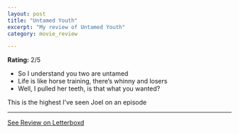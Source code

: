 ```yaml
---
layout: post
title: "Untamed Youth"
excerpt: "My review of Untamed Youth"
category: movie_review

---
```


**Rating:** 2/5

* So I understand you two are untamed
* Life is like horse training, there’s whinny and losers
* Well, I pulled her teeth, is that what you wanted?

This is the highest I’ve seen Joel on an episode

<hr>

[See Review on Letterboxd](https://boxd.it/4xPt7L)
